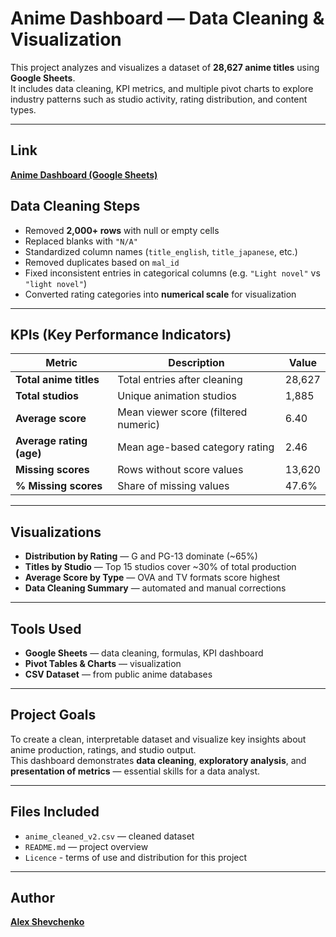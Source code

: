 # Anime Dashboard — Data Cleaning & Visualization

This project analyzes and visualizes a dataset of **28,627 anime titles** using **Google Sheets**.  
It includes data cleaning, KPI metrics, and multiple pivot charts to explore industry patterns such as studio activity, rating distribution, and content types.

---

## Link
**[Anime Dashboard (Google Sheets)](https://docs.google.com/spreadsheets/d/1OpV8CJ_FgUHCkgm7SXEChfhtyMhQbYVNupBGjf8fSmA/edit?usp=sharing)**

## Data Cleaning Steps
- Removed **2,000+ rows** with null or empty cells  
- Replaced blanks with `"N/A"`  
- Standardized column names (`title_english`, `title_japanese`, etc.)  
- Removed duplicates based on `mal_id`  
- Fixed inconsistent entries in categorical columns (e.g. `"Light novel"` vs `"light novel"`)  
- Converted rating categories into **numerical scale** for visualization  

---

## KPIs (Key Performance Indicators)

| Metric | Description | Value |
|--------|--------------|-------|
| **Total anime titles** | Total entries after cleaning | 28,627 |
| **Total studios** | Unique animation studios | 1,885 |
| **Average score** | Mean viewer score (filtered numeric) | 6.40 |
| **Average rating (age)** | Mean age-based category rating | 2.46 |
| **Missing scores** | Rows without score values | 13,620 |
| **% Missing scores** | Share of missing values | 47.6% |

---

## Visualizations
- **Distribution by Rating** — G and PG-13 dominate (~65%)  
- **Titles by Studio** — Top 15 studios cover ~30% of total production  
- **Average Score by Type** — OVA and TV formats score highest  
- **Data Cleaning Summary** — automated and manual corrections  

---

## Tools Used
- **Google Sheets** — data cleaning, formulas, KPI dashboard  
- **Pivot Tables & Charts** — visualization  
- **CSV Dataset** — from public anime databases  

---

## Project Goals
To create a clean, interpretable dataset and visualize key insights about anime production, ratings, and studio output.  
This dashboard demonstrates **data cleaning**, **exploratory analysis**, and **presentation of metrics** — essential skills for a data analyst.

---

## Files Included
- `anime_cleaned_v2.csv` — cleaned dataset  
- `README.md` — project overview
- `Licence` - terms of use and distribution for this project

---

## Author
**[Alex Shevchenko](https://github.com/Borock1212)**
